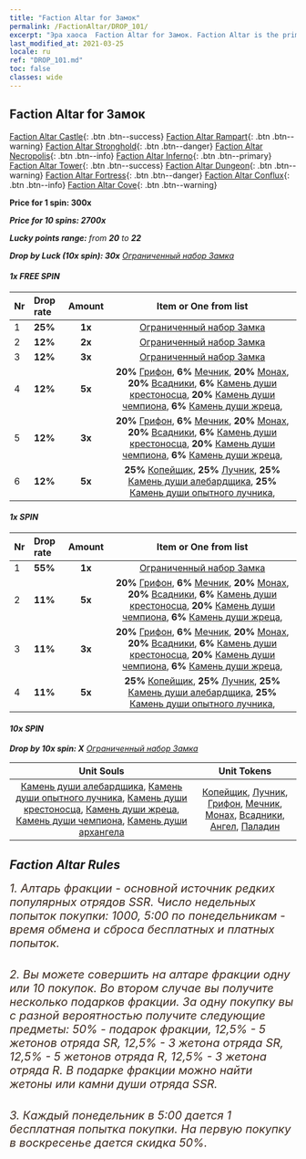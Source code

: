 ```yaml
---
title: "Faction Altar for Замок"
permalink: /FactionAltar/DROP_101/
excerpt: "Эра хаоса  Faction Altar for Замок. Faction Altar is the primary method for obtaining SSR units from the popular faction. Limited to 1,000 purchases each week. The popular faction changes at 05:00 every Monday. Purchase attempts and free purchase attempts will also reset then."
last_modified_at: 2021-03-25
locale: ru
ref: "DROP_101.md"
toc: false
classes: wide
---
```


##  Faction Altar for **Замок**

  [Faction Altar Castle](/ru/FactionAltar/DROP_101/){: .btn .btn--success} [Faction Altar Rampart](/ru/FactionAltar/DROP_102/){: .btn .btn--warning} [Faction Altar Stronghold](/ru/FactionAltar/DROP_103/){: .btn .btn--danger} [Faction Altar Necropolis](/ru/FactionAltar/DROP_104/){: .btn .btn--info} [Faction Altar Inferno](/ru/FactionAltar/DROP_105/){: .btn .btn--primary} [Faction Altar Tower](/ru/FactionAltar/DROP_106/){: .btn .btn--success} [Faction Altar Dungeon](/ru/FactionAltar/DROP_107/){: .btn .btn--warning} [Faction Altar Fortress](/ru/FactionAltar/DROP_108/){: .btn .btn--danger} [Faction Altar Conflux](/ru/FactionAltar/DROP_109/){: .btn .btn--info} [Faction Altar Cove](/ru/FactionAltar/DROP_112/){: .btn .btn--warning} 

  **Price for 1 spin: 300x** <i class="fas fa-gem"/>

  **Price for 10 spins: 2700x** <i class="fas fa-gem"/>

  **Lucky points range:** from **20** to **22**

  **Drop by Luck (10x spin): 30x** [Ограниченный набор Замка](/ru/Items/con_2100/)

####  1x FREE SPIN 

  |    Nr    |  Drop rate  |  Amount   |   Item or One from list  |
  |:---------|:------------|:---------:|:------------------------:|
  | 1 | **25%** | **1x** | [Ограниченный набор Замка](/ru/Items/con_2100/) |
  | 2 | **12%** | **2x** | [Ограниченный набор Замка](/ru/Items/con_2100/) |
  | 3 | **12%** | **3x** | [Ограниченный набор Замка](/ru/Items/con_2100/) |
  | 4 | **12%** | **5x** |  **20%** [Грифон](/ru/Items/unt_192/),  **6%** [Мечник](/ru/Items/unt_193/),  **20%** [Монах](/ru/Items/unt_194/),  **20%** [Всадники](/ru/Items/unt_195/),  **6%** [Камень души крестоносца](/ru/Items/unt_285/),  **20%** [Камень души чемпиона](/ru/Items/unt_287/),  **6%** [Камень души жреца](/ru/Items/unt_286/),  |
  | 5 | **12%** | **3x** |  **20%** [Грифон](/ru/Items/unt_192/),  **6%** [Мечник](/ru/Items/unt_193/),  **20%** [Монах](/ru/Items/unt_194/),  **20%** [Всадники](/ru/Items/unt_195/),  **6%** [Камень души крестоносца](/ru/Items/unt_285/),  **20%** [Камень души чемпиона](/ru/Items/unt_287/),  **6%** [Камень души жреца](/ru/Items/unt_286/),  |
  | 6 | **12%** | **5x** |  **25%** [Копейщик](/ru/Items/unt_190/),  **25%** [Лучник](/ru/Items/unt_191/),  **25%** [Камень души алебардщика](/ru/Items/unt_282/),  **25%** [Камень души опытного лучника](/ru/Items/unt_283/),  |


####  1x SPIN 

  |    Nr    |  Drop rate  |  Amount   |   Item or One from list  |
  |:---------|:------------|:---------:|:------------------------:|
  | 1 | **55%** | **1x** | [Ограниченный набор Замка](/ru/Items/con_2100/) |
  | 2 | **11%** | **5x** |  **20%** [Грифон](/ru/Items/unt_192/),  **6%** [Мечник](/ru/Items/unt_193/),  **20%** [Монах](/ru/Items/unt_194/),  **20%** [Всадники](/ru/Items/unt_195/),  **6%** [Камень души крестоносца](/ru/Items/unt_285/),  **20%** [Камень души чемпиона](/ru/Items/unt_287/),  **6%** [Камень души жреца](/ru/Items/unt_286/),  |
  | 3 | **11%** | **3x** |  **20%** [Грифон](/ru/Items/unt_192/),  **6%** [Мечник](/ru/Items/unt_193/),  **20%** [Монах](/ru/Items/unt_194/),  **20%** [Всадники](/ru/Items/unt_195/),  **6%** [Камень души крестоносца](/ru/Items/unt_285/),  **20%** [Камень души чемпиона](/ru/Items/unt_287/),  **6%** [Камень души жреца](/ru/Items/unt_286/),  |
  | 4 | **11%** | **5x** |  **25%** [Копейщик](/ru/Items/unt_190/),  **25%** [Лучник](/ru/Items/unt_191/),  **25%** [Камень души алебардщика](/ru/Items/unt_282/),  **25%** [Камень души опытного лучника](/ru/Items/unt_283/),  |


####  10x SPIN 

  **Drop by 10x spin: X** [Ограниченный набор Замка](/ru/Items/con_2100/)

  |    Unit Souls    |  Unit Tokens  |
  |:----------------:|:-------------:|
  | [Камень души алебардщика](/ru/Items/unt_282/), [Камень души опытного лучника](/ru/Items/unt_283/), [Камень души крестоносца](/ru/Items/unt_285/), [Камень души жреца](/ru/Items/unt_286/), [Камень души чемпиона](/ru/Items/unt_287/), [Камень души архангела](/ru/Items/unt_288/) | [Копейщик](/ru/Items/unt_190/), [Лучник](/ru/Items/unt_191/), [Грифон](/ru/Items/unt_192/), [Мечник](/ru/Items/unt_193/), [Монах](/ru/Items/unt_194/), [Всадники](/ru/Items/unt_195/), [Ангел](/ru/Items/unt_196/), [Паладин](/ru/Items/unt_197/) |



## Faction Altar Rules

  <span style="color: #3c2a1e;font-size:20px">1. Алтарь фракции - основной источник редких популярных отрядов SSR. Число недельных попыток покупки: 1000, 5:00 по понедельникам - время обмена и сброса бесплатных и платных попыток.</span><br/>

<br/>  <span style="color: #3c2a1e;font-size:20px">2. Вы можете совершить на алтаре фракции одну или 10 покупок. Во втором случае вы получите несколько подарков фракции. За одну покупку вы с разной вероятностью получите следующие предметы: 50% - подарок фракции, 12,5% - 5 жетонов отряда SR, 12,5% - 3 жетона отряда SR, 12,5% - 5 жетонов отряда R, 12,5% - 3 жетона отряда R. В подарке фракции можно найти жетоны или камни души отряда SSR.</span>

<br/>  <span style="color: #3c2a1e;font-size:20px">3. Каждый понедельник в 5:00 дается 1 бесплатная попытка покупки. На первую покупку в воскресенье дается скидка 50%.</span><br/>

<br/>